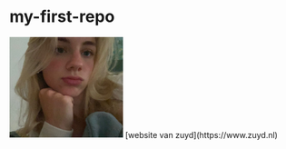# my-first-repo
<img src="foto.jpg" alt="mijn foto" width="200">
[website van zuyd](https://www.zuyd.nl)
